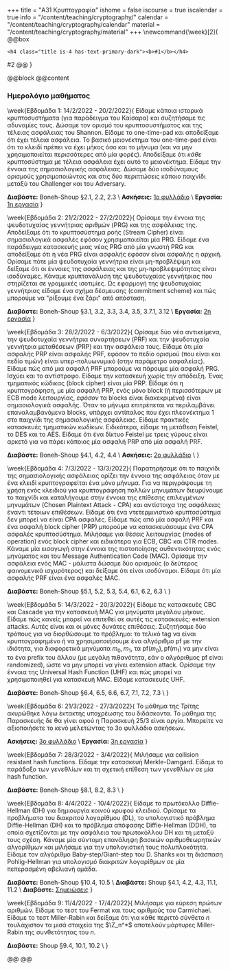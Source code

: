 +++
title = "Α31 Κρυπτογραφία"
ishome = false
iscourse = true
iscalendar = true
info = "/content/teaching/cryptography/"
calendar = "/content/teaching/cryptography/calendar"
material = "/content/teaching/cryptography/material"
+++
\newcommand{\week}[2]{
@@box
~~~ 
<h4 class="title is-4 has-text-primary-dark"><b>#1</b></h4>
~~~ 
#2
@@
}

@@block
@@content

### Ημερολόγιο μαθήματος

\week{Εβδομάδα 1: 14/2/2022 - 20/2/2022}{
Είδαμε κάποια ιστορικά κρυπτοσυστήματα (για παράδειγμα του Καίσαρα) και συζητήσαμε τις αδυναμίες τους.
Δώσαμε τον ορισμό του κρυπτοσυστήματος και της τέλειας ασφάλειας του Shannon. Είδαμε το one-time-pad
και αποδείξαμε ότι έχει τέλεια ασφάλεια. Το βασικό μειονέκτημα του one-time-pad είναι ότι το κλειδί
πρέπει να έχει μήκος όσο και το μήνυμα (και να μην χρησιμοποιείται περισσότερες από μία φορές).
Αποδείξαμε ότι *κάθε* κρυπτοσύστημα με τέλεια ασφάλεια έχει αυτό το μειονέκτημα.
Είδαμε την έννοια της σημασιολογικής ασφάλειας. Δώσαμε δύο ισοδύναμους ορισμούς χρησιμοποιώντας και 
στις δύο περιπτώσεις κάποιο παιχνίδι μεταξύ του Challenger και του Adversary.

**Διαβάστε:** Boneh-Shoup §2.1, 2.2, 2.3 \\
**Ασκήσεις:** [1ο φυλλάδιο](../crypto-assign-2022-1.pdf) \\
**Εργασία:** [1η εργασία](../assign-1) 
}

\week{Εβδομάδα 2: 21/2/2022 - 27/2/2022}{
Ορίσαμε την έννοια της ψευδοτυχαίας γεννήτριας αριθμών (PRG) και της ασφάλειας της.
Αποδείξαμε ότι το κρυπτοσύστημα ροής (Stream Cipher) είναι σημασιολογικά ασφαλές 
εφόσον χρησιμοποιείται μία PRG. Είδαμε ένα παράδειγμα κατασκευής μιας νέας PRG από
μία γνωστή PRG και αποδείξαμε ότι η νέα PRG είναι ασφαλής εφόσον είναι ασφαλής η
αρχική. Ορίσαμε πότε μία ψευδοτυχαία γεννήτρια είναι μη-προβλέψιμη και δείξαμε
ότι οι έννοιες της ασφάλειας και της μη-προβλεψιμότητας είναι ισοδύναμες. Κάναμε
κρυπτανάλυση της ψευδοτυχαίας γεννήτριας που στηρίζεται σε γραμμικές ισοτιμίες.
Ως εφαρμογή της ψευδοτυχαίας γεννήτριας είδαμε ένα σχήμα δέσμευσης (commitment scheme)
και πώς μπορούμε να "ρίξουμε ένα ζάρι" από απόσταση.

**Διαβάστε:** Boneh-Shoup §3.1, 3.2, 3.3, 3.4, 3.5, 3.7.1, 3.12 \\
**Εργασία:** [2η εργασία](../assign-2) 
}

\week{Εβδομάδα 3: 28/2/2022 - 6/3/2022}{
Ορίσαμε δύο νέα αντικείμενα, την ψευδοτυχαία γεννήτρια συναρτήσεων (PRF) και την
ψευδοτυχαία γεννήτρια μεταθέσεων (PRP) και την ασφάλεια τους. Είδαμε ότι μία 
ασφαλής PRP είναι ασφαλής PRF, εφόσον το πεδίο ορισμού (που είναι και πεδίο τιμών)
είναι υπερ-πολυωνυμικό (στην παράμετρο ασφαλείας). Είδαμε πώς από μια ασφαλή PRF
μπορούμε να πάρουμε μία ασφαλή PRG. Ισχύει και το αντίστροφο. Είδαμε την κατασκευή 
χωρίς την απόδειξη. Ένας τμηματικός κώδικας (block cipher) είναι μία PRP. Είδαμε
ότι η κρυπτογράφηση, με μία ασφαλή PRP, ενός μόνο block (ή περισσότερων με ECB
mode λειτουργίας, *εφόσον* τα blocks είναι διακεκριμένα) είναι σημασιολογικά ασφαλής.
Όταν το μήνυμα επιτρέπεται να περιλαμβάνει επαναλαμβανόμενα blocks, υπάρχει 
αντίπαλος που έχει πλεονέκτημα 1 στο παιχνίδι της σημασιολογικής ασφάλειας.
Είδαμε πρακτικές κατασκευές τμηματικών κωδίκων. Ειδικότερα, είδαμε τη μετάθεση 
Feistel, το DES και το AES. Είδαμε ότι ένα δίκτυο Feistel με τρεις γύρους 
είναι αρκετό για να πάρει κάποιος μία ασφαλή PRP από μία ασφαλή PRF. 

**Διαβάστε:** Boneh-Shoup §4.1, 4.2, 4.4  \\
**Ασκήσεις:** [2ο φυλλάδιο](../crypto-assign-2022-2.pdf) \\
}

\week{Εβδομάδα 4: 7/3/2022 - 13/3/2022}{
Παρατηρήσαμε ότι το παιχνίδι της σημασιολογικής ασφάλειας ορίζει την έννοια
της ασφάλειας όταν με ένα κλειδί κρυπτογραφείται ένα μόνο μήνυμα. Για να περιγράψουμε
τη χρήση ενός κλειδιού για κρυπτογράφηση πολλών μηνυμάτων διευρύνουμε το παιχνίδι και
καταλήγουμε στην έννοια της επίθεσης επιλεγμένων μηνυμάτων (Chosen Plaintext Attack - CPA)
και αντίστοιχα της ασφάλειας έναντι τέτοιων επιθέσεων. Είδαμε ότι ένα ντετερμινιστικό
κρυπτοσύστημα δεν μπορεί να είναι CPA ασφαλές. Είδαμε πώς από μία ασφαλή PRF και
ένα ασφαλή block cipher (PRP) μπορούμe να κατασκευάσουμε ένα CPA ασφαλές κρυπτοσύστημα.
Μιλήσαμε για θέσεις λειτουργίας (modes of operation) ενός block cipher και ειδικότερα 
για ECB, CBC και CTR modes. Κάναμε μία εισαγωγή στην έννοια της πιστοποίησης αυθεντικότητας
ενός μηνύματος και του Message Authentication Code (MAC). Ορίσαμε την ασφάλεια ενός
MAC - μάλιστα δώσαμε δύο ορισμούς (ο δεύτερος φαινομενικά ισχυρότερος) και δείξαμε ότι
είναι ισοδύναμοι. Είδαμε ότι μία ασφαλής PRF είναι ένα ασφαλές MAC.

**Διαβάστε:** Boneh-Shoup §5.1, 5.2, 5.3, 5.4, 6.1, 6.2, 6.3 \\
}

\week{Εβδομάδα 5: 14/3/2022 - 20/3/2022}{
Είδαμε τις κατασκευές CBC και Cascade για την κατασκευή MAC για μηνύματα μεγάλου μήκους.
Είδαμε πώς κανείς μπορεί να επιτεθεί σε αυτές τις κατασκευές: extension attacks. Αυτές 
είναι και οι μόνες δυνάτες επιθέσεις. Συζητήσαμε δύο τρόπους για να διορθώσουμε το
πρόβλημα: το τελικό tag να είναι κρυπτογραφημένο ή να χρησιμοποιήσουμε ένα αλγόριθμο
$\mathrm{pf}$ με την ιδιότητα, για διαφορετικά μηνύματα $m_0, m_1$, τα
$\mathrm{pf}(m_0), \mathrm{pf}(m_1)$ να 
μην είναι το ένα prefix του άλλου (με μεγάλη πιθανότητα, εάν ο αλγόριθμος $\mathrm{pf}$ είναι
randomized), ώστε να μην μπορεί να γίνει extension attack. Ορίσαμε την έννοια της
Universal Hash Function (UHF) και πώς μπορεί να χρησιμοποιηθεί για κατασκευή MAC. Είδαμε
κατασκευές UHF.

**Διαβάστε:** Boneh-Shoup §6.4, 6.5, 6.6, 6.7, 7.1, 7.2, 7.3 \\
}

\week{Εβδομάδα 6: 21/3/2022 - 27/3/2022}{
Το μάθημα της Τρίτης ακυρώθηκε λόγω έκτακτης υποχρέωσης του διδάσκοντα.
Το μάθημα της Παρασκευής δε θα γίνει αφού η Παρασκευή 25/3 είναι αργία.
Μπορείτε να αξιοποιήσετε το κενό μελετώντας το 3ο φυλλάδιο ασκήσεων.

**Ασκήσεις:** [3ο φυλλάδιο](../crypto-assign-2022-3.pdf) \\
**Εργασία:** [3η εργασία](../assign-3) 
}

\week{Εβδομάδα 7: 28/3/2022 - 3/4/2022}{
Μιλήσαμε για collision resistant hash functions. Είδαμε την κατασκευή
Merkle-Damgard. Είδαμε το παράδοξο των γενεθλίων και τη σχετική
επίθεση των γενεθλίων σε μία hash function.

**Διαβάστε:** Boneh-Shoup §8.1, 8.2, 8.3 \\
}

\week{Εβδομάδα 8: 4/4/2022 - 10/4/2022}{
Είδαμε το πρωτόκολλο Diffie-Hellman (DH) για δημιουργία κοινού κρυφού κλειδιού.
Ορίσαμε τα προβλήματα του διακριτού λογαρίθμου (DL), το υπολογιστικό
πρόβλημα Diffie-Hellman (DH) και το πρόβλημα απόφασης Diffie-Hellman (DDH),
τα οποία σχετίζονται με την ασφάλεια του πρωτοκόλλου DH και τη μεταξύ τους σχέση.
Κάναμε μία σύντομη επανάληψη βασικών αριθμοθεωρητικών αλγορίθμων και μιλήσαμε
για την υπολογιστική τους πολυπλοκότητα. Είδαμε τον αλγόριθμο Baby-step/Giant-step
του D. Shanks και τη διάσπαση Pohlig-Hellman για υπολογισμό διακριτών λογαρίθμων
σε μία πεπερασμένη αβελιανή ομάδα.

**Διαβάστε:** Boneh-Shoup §10.4, 10.5 \\
**Διαβάστε:** Shoup §4.1, 4.2, 4.3, 11.1, 11.2 \\
**Διαβάστε:** [Σημειώσεις](../note-dlp.pdf) 
}

\week{Εβδομάδα 9: 11/4/2022 - 17/4/2022}{
Μιλήσαμε για εύρεση πρώτων αριθμών. Είδαμε το τεστ του Fermat και τους
αριθμούς του Carmichael. Είδαμε το τεστ Miller-Rabin και δείξαμε 
ότι για κάθε περιττό σύνθετο $n$ τουλάχιστον τα μισά στοιχεία της $\Z_n^*$
αποτελούν μάρτυρες Miller-Rabin της συνθετότητας του $n$.

**Διαβάστε:** Shoup §9.4, 10.1, 10.2 \\
}


@@
@@
